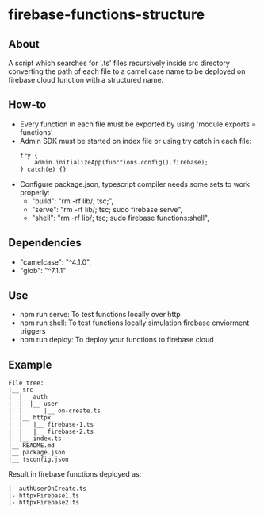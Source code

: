 # firebase-functions-structure

## About
 A script which searches for '.ts' files recursively inside src directory 
 converting the path of each file to a camel case name to be deployed on 
 firebase cloud function with a structured name.
 
## How-to
 - Every function in each file must be exported by using 'module.exports = functions'
 - Admin SDK must be started on index file or using try catch in each file:
   ``` 
   try {
       admin.initializeApp(functions.config().firebase);
   } catch(e) {}
   ```
 - Configure package.json, typescript compiler needs some sets to work properly:
    * "build": "rm -rf lib/; tsc;",
    * "serve": "rm -rf lib/; tsc; sudo firebase serve",
    * "shell": "rm -rf lib/; tsc; sudo firebase functions:shell",

## Dependencies
  - "camelcase": "^4.1.0",
  - "glob": "^7.1.1"
 
## Use
  - npm run serve: To test functions locally over http
  - npm run shell: To test functions locally simulation firebase enviorment triggers
  - npm run deploy: To deploy your functions to firebase cloud

## Example
```
File tree:
|__ src
|  |__ auth
|  |  |__ user
|  |      |__ on-create.ts
|  |__ httpx
|  |   |__ firebase-1.ts
|  |   |__ firebase-2.ts
|  |__ index.ts
|__ README.md
|__ package.json
|__ tsconfig.json

```
Result in firebase functions deployed as:

```
|- authUserOnCreate.ts
|- httpxFirebase1.ts
|- httpxFirebase2.ts

```
